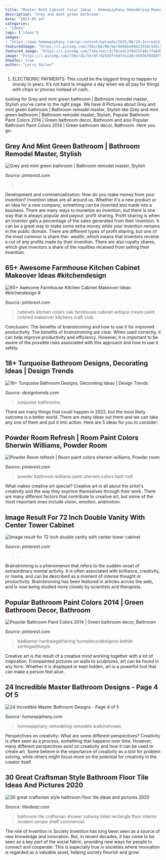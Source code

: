 ```yaml
---
title: "Master Bath Cabinet Color Ideas - Homeepiphany Remodeling Remodels Walkinshower"
description: "Grey and mint green bathroom"
date: "2023-03-14"
categories:
- "ideas"
tags: ["ideas"]
images:
- "https://www.homeepiphany.com/wp-content/uploads/2015/06/24-Incredible-Master-Bathroom-Designs-18.jpg"
featuredImage: "https://i.pinimg.com/736x/68/08/be/6808be99d13558c5d5c5dcecec1aaae6.jpg"
featured_image: "https://i.pinimg.com/736x/ed/c3/78/edc378423f48cffa6d518962c5a70710.jpg"
image: "https://i.pinimg.com/736x/d2/54/8f/d2548fc6d7dca38c95836f6880791a43.jpg"
ShowToc: true
author: "Larry Skiles"
---
```



1. ELECTRONIC PAYMENTS: This could be the biggest thing to happen to money in years. It’s not hard to imagine a day when we all pay for things with chips or phones instead of cash. 

	

		
looking for Grey and mint green bathroom | Bathroom remodel master, Stylish you've came to the right page. We have 8 Pictures about Grey and mint green bathroom | Bathroom remodel master, Stylish like Grey and mint green bathroom | Bathroom remodel master, Stylish, Popular Bathroom Paint Colors 2014 | Green bathroom decor, Bathroom and also Popular Bathroom Paint Colors 2014 | Green bathroom decor, Bathroom. Here you go:
		
    
## Grey And Mint Green Bathroom | Bathroom Remodel Master, Stylish

<img loading=lazy src="https://i.pinimg.com/736x/68/08/be/6808be99d13558c5d5c5dcecec1aaae6.jpg" onerror="this.onerror=null;this.src='https://tse2.mm.bing.net/th?id=OIP.-yv7ReuZVqAI4M5MhnXEYwHaLH&amp;pid=15.1';" alt="Grey and mint green bathroom | Bathroom remodel master, Stylish">

_Source: pinterest.com_

>. 

	

Development and commercialization: How do you make money from your invention?
Invention ideas are all around us. Whether it's a new product or an idea for a new company, something can be invented and made into a business. There are many ways to monetize an invention, but there is one way that is always popular and payout: profit sharing. Profit sharing is when an inventor gets a percentage of the sales generated from their invention. It can be a great way to make some extra money while your invention remains in the public domain. There are different types of profit sharing, but one of the most common is share-the- wealth, which means that inventors receive a cut of any profits made by their invention. There are also royalty shares, which give inventors a share of the royalties received from selling their invention.

    
## 65+ Awesome Farmhouse Kitchen Cabinet Makeover Ideas #kitchendesign #

<img loading=lazy src="https://i.pinimg.com/736x/d2/54/8f/d2548fc6d7dca38c95836f6880791a43.jpg" onerror="this.onerror=null;this.src='https://tse2.mm.bing.net/th?id=OIP.3LVmH4doUIYLMPSoKggPHgHaJ3&amp;pid=15.1';" alt="65+ Awesome Farmhouse Kitchen Cabinet Makeover Ideas #kitchendesign #">

_Source: pinterest.com_

>cabinets kitchen colors oak farmhouse cabinet antique cream paint colored makeover kitchens craft club. 

	

Conclusion: The benefits of brainstroming and how to use it for improved productivity.
The benefits of brainstroming are clear. When used correctly, it can help improve productivity and efficiency. However, it is important to be aware of the possible risks associated with this approach and how to use it safely.

    
## 18+ Turquoise Bathroom Designs, Decorating Ideas | Design Trends

<img loading=lazy src="https://images.designtrends.com/wp-content/uploads/2016/03/10103408/Turquoise-Master-Bathroom-With-Glass-Enclosed-Shower.jpg" onerror="this.onerror=null;this.src='https://tse4.mm.bing.net/th?id=OIP.x7dT-jO-KvsCfH6SmN3JsQHaLH&amp;pid=15.1';" alt="18+ Turquoise Bathroom Designs, Decorating Ideas | Design Trends">

_Source: designtrends.com_

>turquoise bathrooms. 

	

There are many things that could happen in 2022, but the most likely outcome is a better world. There are many ideas out there and we can take any one of them and put it into action. Here are 5 ideas for you to consider: 

    
## Powder Room Refresh | Room Paint Colors Sherwin Williams, Powder Room

<img loading=lazy src="https://i.pinimg.com/736x/c9/23/2e/c9232e310d817480990f2f4817456cea.jpg" onerror="this.onerror=null;this.src='https://tse3.mm.bing.net/th?id=OIP.5gjnt9Tymf236d9-guWSbAHaJ3&amp;pid=15.1';" alt="Powder Room refresh | Room paint colors sherwin williams, Powder room">

_Source: pinterest.com_

>powder bathroom williams paint sherwin colors bath half. 

	

What makes creative art special?
Creative art is all about the artist's creativity and the way they exprime themselves through their work. There are many different factors that contribute to creative art, but some of the most important ones include vision, emotion, andmotion.

    
## Image Result For 72 Inch Double Vanity With Center Tower Cabinet

<img loading=lazy src="https://i.pinimg.com/736x/8f/7b/eb/8f7beb5fe12e37a75c7fe06676dd02c6.jpg" onerror="this.onerror=null;this.src='https://tse3.mm.bing.net/th?id=OIP.osBroLu66D1PsR_t22BUGgHaLD&amp;pid=15.1';" alt="Image result for 72 inch double vanity with center tower cabinet">

_Source: pinterest.com_

>. 

	

Brainstroming is a phenomenon that refers to the sudden onset of extraordinary mental activity. It is often associated with brilliance, creativity, or mania, and can be described as a moment of intense thought or productivity. Brainstroming has been featured in articles across the web, and is now being studied more closely by scientists and therapists.

    
## Popular Bathroom Paint Colors 2014 | Green Bathroom Decor, Bathroom

<img loading=lazy src="https://i.pinimg.com/736x/ed/c3/78/edc378423f48cffa6d518962c5a70710.jpg" onerror="this.onerror=null;this.src='https://tse4.mm.bing.net/th?id=OIP.6_83JdT98qdY-2Fh95O9hgHaJ3&amp;pid=15.1';" alt="Popular Bathroom Paint Colors 2014 | Green bathroom decor, Bathroom">

_Source: pinterest.com_

>badkamer hardrawgathering homedecordesignns bettde sortingwithstyle. 

	

Creative art is the result of a creative mind working together with a lot of inspiration. Frompainted pictures on walls to sculptures, art can be found in any form. Whether it is displayed or kept hidden, art is a powerful tool that can make a person feel alive.

    
## 24 Incredible Master Bathroom Designs - Page 4 Of 5

<img loading=lazy src="https://www.homeepiphany.com/wp-content/uploads/2015/06/24-Incredible-Master-Bathroom-Designs-18.jpg" onerror="this.onerror=null;this.src='https://tse4.mm.bing.net/th?id=OIP.skUwpkmthSpmcRqSJP12MQHaF8&amp;pid=15.1';" alt="24 Incredible Master Bathroom Designs - Page 4 of 5">

_Source: homeepiphany.com_

>homeepiphany remodeling remodels walkinshower. 

	

Perspectives on creativity: What are some different perspectives?
Creativity is often seen as a process, something that happens over time. However, many different perspectives exist on creativity and how it can be used to create art. Some believe in the importance of creativity as a tool for problem solving, while others might focus more on the potential for creativity in the creator itself.

    
## 30 Great Craftsman Style Bathroom Floor Tile Ideas And Pictures 2020

<img loading=lazy src="https://www.tileideaz.com/wp-content/uploads/2015/11/decorations-amazing-rectangle-shaped-white-subway-tile-bathroom-with-large-shower-room-design-that-have-corner-space-simple-wall-shelf-and-modern-white-toilet-furniture-ideas-magnificent-white-subway.jpg" onerror="this.onerror=null;this.src='https://tse2.mm.bing.net/th?id=OIP.rTQVezD0CBuKoqoKK9VUrwHaLH&amp;pid=15.1';" alt="30 great craftsman style bathroom floor tile ideas and pictures 2020">

_Source: tileideaz.com_

>bathroom tile craftsman shower subway toilet rectangle floor interior modern simple shelf commercial. 

	

The role of Invention in Society
Invention has long been seen as a source of new knowledge and innovation. But, in recent decades, it has come to be seen as a key part of the social fabric, providing new ways for people to connect and cooperate. This is especially true in societies where innovation is regarded as a valuable asset, helping society flourish and grow.

